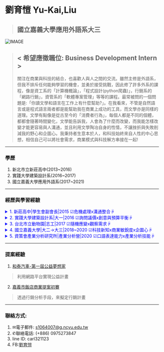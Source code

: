 # 劉育愷 Yu-Kai,Liu
 > ## 國立嘉義大學應用外語系大三

  ![IMAGE](https://lh3.googleusercontent.com/wkfVwyvxxcKZUi7M8gY2MrulkiRicKd6XWt3tGUpUOZm80mI1QcQN0Bs7rHQM9CXYMWtG8H_hhsPGOgJfJb3h0Po18D8U-vmZlmEgIEsv1iOh8Jif0qMU7D-14TB0AeYy22xgrnnHgMN4t-2jYRtc6WDrEp8W5deBlPJwQobA8sWvRTqvtksRYuqFs0WEE6hsuVVdn5QbCauXQOiVW_5htkLhI4RP_DIfwtlJGIgd8YUakNx7AJFu7fvOHYt-0OhA7NhrxBrK2lrfysdWJLARO36nyQDinTzX_lZlFDKQqP9TRlXAiTBmN3XHGBNFY8UUtCtYUe1AGCrnCUtFmtiauRbnXuib9BoBmVBzXfZK4D6P-SqCXSViZpDCZifn9W1w0J6m0dWvUHDszAWIK3UXsAmMWJYJb3aUDWJBRmEBfYFuv2qlH1m5ZTDy2CVDhKG_h06F-Lpk9nRQdZ1NzVdPvdRnM-hAjSQgRscNdcxdE3LZg8Q58i0Mtucaus687IXrdief2vdAxhYcPwqGKhsf80QK0wWx454KPEwiPn9yiyr3O-abfb4lYbYAbl5CLAwf4tTnQVtaEZ_ISRJmVNA9qykAgJ3jx4SfgtT_G5qf4kvPn8vwabhngi4MW9l7ysLrYNSCUvQFnPq6yNv7RIQhzjBDyeJnqaBEvLakF6ES6vnoCgv96jzon6UM1CqLw=w292-h219-no)
> ## &lt; 希望應徵職位: Business Development Intern >
>  關注在商業與科技的結合，也喜歡人與人之間的交流。雖然主修是外語系，但我不排斥任何能夠學習的機會，並勇於接受挑戰，因此修了許多外系的課程，像是資工系的「計算機概論」，「程式設計(python爬蟲)」，行銷系的「網路行銷」，資管系的「軟體專案管理」等等的課程。最常被問的一個問題是:「你讀文學和語言在工作上有什麼幫助?」。在我看來，不管是自然語言或是程式語言兩者都是能幫助我在商業上成功的工具，而文學亦是同樣的道理。文學有點像是從古至今的「消費者行為」，每個人都是不同的個體，都都會隨著時間變化，文學能告訴我，人會為了什麼而改變，而我能怎樣改變才能更容易與人溝通，並且利用文學陶冶自身的性情，不讓挫折與失敗削減我的野心和企圖心。我秉持者生意本於人，和科技始終來自人性的中心思想，相信自己可以將社會需求，商業模式與科技解方串接在一起!
------
### 學歷
1. 新北市立新莊高中(2013~2016)
2. 實踐大學建築設計系(2016~2017)
3. 國立嘉義大學應用外語系(2017~2021)
------
### 經歷與學習經驗


<details>
<summary style="color:blue;"> 1. 新莊高中|學生會副會長|2015 ☑危機處理x溝通整合☟ </summary>
<pre>
   我在這個位置工作時，不只需要管理學生會的幹部團隊，
還要將學生方(可以視為客戶)的意見向校方(可以視為供應廠商)轉達，
也就是要跨部門整合並合作， 並爭取合理的回饋。
另外，常常也需要處理預料外的危機，像是活動成本超支時，
需要選擇哪個項目需要刪減。還有內部成員有爭執時，也需要介入去調解紛爭。
</pre>
</details>

  <details>
<summary style="color:blue;"> 2. 實踐大學建築設計系|大一|2016 ☑詢問議價x創意與預算平衡☟</summary>
<pre>
  我在這裡上學時，是我學會與商家議價的開始。在建築設計系中，常常需要做很多
作品，需要到各個材料行購買材料，身為學生的我，每個專案的預算都並不多，
所以除了我天馬行空的想法與設計，還要考量真正的可行性與價值性，
也因此都要貨比三家，去不同的商家詢問報價，找到品質與價格相符的商品。
  </pre>
  </details>
  <details>
<summary style="color:blue;"> 3. 台北市立動物園|志工|2017 ☑隨機應變x觀察需求☟</summary>
<pre>
  我在動物園當志工時，我擔任的是遊園列車上的工作人員，
要負責管控遊客動線，當遊客有任何困難時，都要提供立即的協助，
但有些遊客會不好意思向工作人員提出需要幫的請求。
因此，我都會觀察遊客們的行為，並在適時主動幫助。
  </pre>
</details>
  <details>
<summary style="color:blue;"> 4. 國立嘉義大學|大二→大三|2018~2020 ☑科技新知x商業敏銳度x企圖心☟</summary>
<pre>
  在嘉義讀書的時候，管理學院,理工學院及人文學院的距離大概都有15公里，
我只要一下課就要趕去另外一個校區上課，我認為這能證明我想獲得新知的企圖心，
在管理學院，我修了網路行銷,消費者行為及軟體專案管理等課程，
這些課程讓我開始了解科技新創公司的商業模式，而在理工學院，
我修了計算機概論,程式設計及線性代數等課程， 這些課程讓我對網站前後端技術有了一點初步的認識。
我很感謝自己願意不畏困難去跨領域的學習，這讓我漸漸打開對這個世界的自學之門，
來補足我與本科系學生之間的知識落差，使我發現，
學校並不是唯一能獲取知識的地方，也讓我養成有問題就發問的習慣，
</pre>
</details>
  <details>
<summary style="color:blue;"> 5. 資策會產業分析研究所|產業分析營|2020 ☑口語表達能力x產業分析技能☟</summary>
<pre>
  這場辦在台大的研究營，我真的覺得收穫很多，讓我知道各種產業分析模型的使用方法，
像是SWOT分析, 五力分析,Mece分析等等的使用時機，
還有知道目前現在各個產業的概況，該怎麼在這些產業開發自己的商品，
並佔有一席之地。除此之外，小組討論及上台報告，
都讓我在口語表達上學到不少，像是如何讓組員及聽眾完整地表達出自己的想法，
和傾聽組員及指導老師的建議，並給予相同的反饋。
</pre>
</details>


-------
### 提案經驗
1. [和泰汽車-第一屆公益夢想家](https://docs.google.com/document/d/1TxrjNDDtkUYqXbMlKkuDjaWonNLpLJBNVj5zr8II6_Y/edit?usp=sharing)
> 利用網路平台實現公益計畫
2. [嘉義市飯店商業提案初賽](https://drive.google.com/file/d/1BD0g2CVTT_4vffUBowQTgDAbaXExMeLQ/view?usp=sharing)
>透過行銷分析手段，來擬定行銷計畫


------
### 聯絡方式:
1. ✉電子郵件: [s1064007@g.ncyu.edu.tw](s1064007@g.ncyu.edu.tw)
2.  ✆聯絡電話: (+886) 0975273847
3.  line ID: carl321123
4.  FB:[劉育愷](https://www.facebook.com/L1uXO330B7)